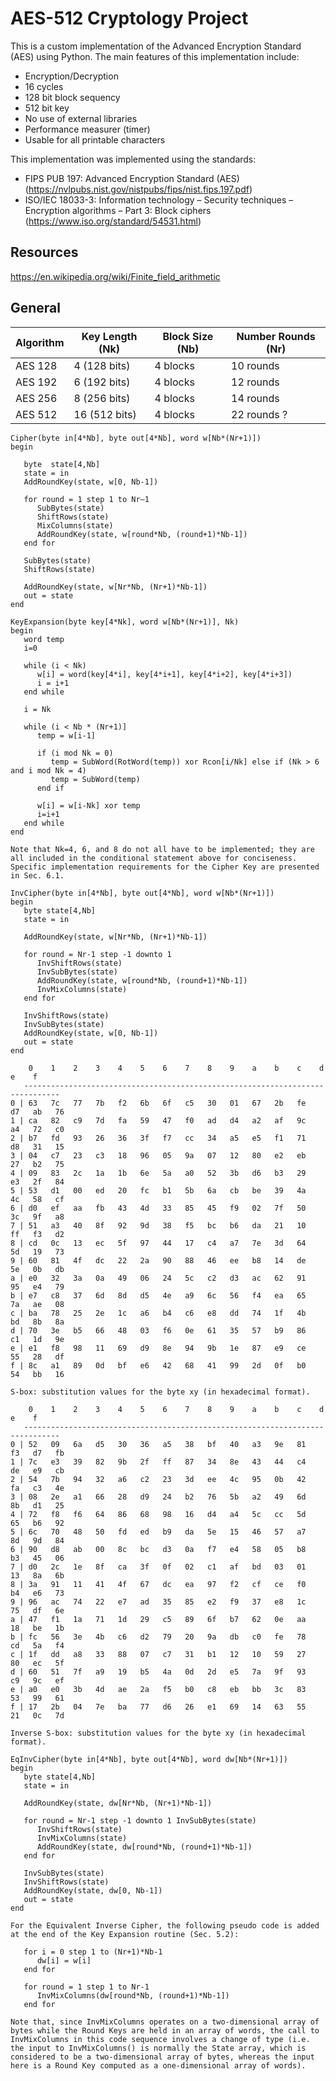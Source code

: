 # AES-512 Cryptology Project

This is a custom implementation of the Advanced Encryption Standard (AES) using Python. The main features of this implementation include:

- Encryption/Decryption
- 16 cycles
- 128 bit block sequency 
- 512 bit key
- No use of external libraries
- Performance measurer (timer) 
- Usable for all printable characters

This implementation was implemented using the standards:

- FIPS PUB 197: Advanced Encryption Standard (AES) (https://nvlpubs.nist.gov/nistpubs/fips/nist.fips.197.pdf)
- ISO/IEC 18033-3: Information technology – Security techniques – Encryption algorithms – Part 3: Block ciphers (https://www.iso.org/standard/54531.html)

## Resources 
https://en.wikipedia.org/wiki/Finite_field_arithmetic



## General 

| Algorithm | Key Length (Nk) | Block Size (Nb) | Number Rounds (Nr) | 
| --------- | --------------- | --------------- | ------------------ | 
| AES 128   | 4 (128 bits) | 4 blocks        | 10 rounds          | 
| AES 192   | 6 (192 bits) | 4 blocks        | 12 rounds          | 
| AES 256   | 8 (256 bits) | 4 blocks        | 14 rounds          |
| AES 512   | 16 (512 bits)| 4 blocks        | 22 rounds ?        |


```
Cipher(byte in[4*Nb], byte out[4*Nb], word w[Nb*(Nr+1)]) 
begin

   byte  state[4,Nb]
   state = in
   AddRoundKey(state, w[0, Nb-1])
   
   for round = 1 step 1 to Nr–1
      SubBytes(state)
      ShiftRows(state)
      MixColumns(state)
      AddRoundKey(state, w[round*Nb, (round+1)*Nb-1])
   end for

   SubBytes(state)
   ShiftRows(state)
   
   AddRoundKey(state, w[Nr*Nb, (Nr+1)*Nb-1])
   out = state
end
```

```
KeyExpansion(byte key[4*Nk], word w[Nb*(Nr+1)], Nk) 
begin
   word temp
   i=0
   
   while (i < Nk)
      w[i] = word(key[4*i], key[4*i+1], key[4*i+2], key[4*i+3]) 
      i = i+1
   end while
   
   i = Nk
   
   while (i < Nb * (Nr+1)]
      temp = w[i-1]
      
      if (i mod Nk = 0)
         temp = SubWord(RotWord(temp)) xor Rcon[i/Nk] else if (Nk > 6 and i mod Nk = 4)
         temp = SubWord(temp)
      end if
      
      w[i] = w[i-Nk] xor temp
      i=i+1 
   end while
end

Note that Nk=4, 6, and 8 do not all have to be implemented; they are all included in the conditional statement above for conciseness.
Specific implementation requirements for the Cipher Key are presented in Sec. 6.1.
```

```
InvCipher(byte in[4*Nb], byte out[4*Nb], word w[Nb*(Nr+1)]) 
begin
   byte state[4,Nb]
   state = in
   
   AddRoundKey(state, w[Nr*Nb, (Nr+1)*Nb-1])
   
   for round = Nr-1 step -1 downto 1
      InvShiftRows(state)
      InvSubBytes(state) 
      AddRoundKey(state, w[round*Nb, (round+1)*Nb-1])
      InvMixColumns(state)
   end for
   
   InvShiftRows(state)
   InvSubBytes(state)
   AddRoundKey(state, w[0, Nb-1])
   out = state
end
```

```
    0    1    2    3    4    5    6    7    8    9    a    b    c    d    e    f
   ------------------------------------------------------------------------------
0 | 63   7c   77   7b   f2   6b   6f   c5   30   01   67   2b   fe   d7   ab   76
1 | ca   82   c9   7d   fa   59   47   f0   ad   d4   a2   af   9c   a4   72   c0
2 | b7   fd   93   26   36   3f   f7   cc   34   a5   e5   f1   71   d8   31   15
3 | 04   c7   23   c3   18   96   05   9a   07   12   80   e2   eb   27   b2   75
4 | 09   83   2c   1a   1b   6e   5a   a0   52   3b   d6   b3   29   e3   2f   84
5 | 53   d1   00   ed   20   fc   b1   5b   6a   cb   be   39   4a   4c   58   cf
6 | d0   ef   aa   fb   43   4d   33   85   45   f9   02   7f   50   3c   9f   a8
7 | 51   a3   40   8f   92   9d   38   f5   bc   b6   da   21   10   ff   f3   d2
8 | cd   0c   13   ec   5f   97   44   17   c4   a7   7e   3d   64   5d   19   73
9 | 60   81   4f   dc   22   2a   90   88   46   ee   b8   14   de   5e   0b   db
a | e0   32   3a   0a   49   06   24   5c   c2   d3   ac   62   91   95   e4   79
b | e7   c8   37   6d   8d   d5   4e   a9   6c   56   f4   ea   65   7a   ae   08
c | ba   78   25   2e   1c   a6   b4   c6   e8   dd   74   1f   4b   bd   8b   8a
d | 70   3e   b5   66   48   03   f6   0e   61   35   57   b9   86   c1   1d   9e
e | e1   f8   98   11   69   d9   8e   94   9b   1e   87   e9   ce   55   28   df
f | 8c   a1   89   0d   bf   e6   42   68   41   99   2d   0f   b0   54   bb   16

S-box: substitution values for the byte xy (in hexadecimal format).
```

```
    0    1    2    3    4    5    6    7    8    9    a    b    c    d    e    f
   ------------------------------------------------------------------------------
0 | 52   09   6a   d5   30   36   a5   38   bf   40   a3   9e   81   f3   d7   fb
1 | 7c   e3   39   82   9b   2f   ff   87   34   8e   43   44   c4   de   e9   cb
2 | 54   7b   94   32   a6   c2   23   3d   ee   4c   95   0b   42   fa   c3   4e
3 | 08   2e   a1   66   28   d9   24   b2   76   5b   a2   49   6d   8b   d1   25
4 | 72   f8   f6   64   86   68   98   16   d4   a4   5c   cc   5d   65   b6   92
5 | 6c   70   48   50   fd   ed   b9   da   5e   15   46   57   a7   8d   9d   84
6 | 90   d8   ab   00   8c   bc   d3   0a   f7   e4   58   05   b8   b3   45   06
7 | d0   2c   1e   8f   ca   3f   0f   02   c1   af   bd   03   01   13   8a   6b
8 | 3a   91   11   41   4f   67   dc   ea   97   f2   cf   ce   f0   b4   e6   73
9 | 96   ac   74   22   e7   ad   35   85   e2   f9   37   e8   1c   75   df   6e   
a | 47   f1   1a   71   1d   29   c5   89   6f   b7   62   0e   aa   18   be   1b   
b | fc   56   3e   4b   c6   d2   79   20   9a   db   c0   fe   78   cd   5a   f4   
c | 1f   dd   a8   33   88   07   c7   31   b1   12   10   59   27   80   ec   5f   
d | 60   51   7f   a9   19   b5   4a   0d   2d   e5   7a   9f   93   c9   9c   ef   
e | a0   e0   3b   4d   ae   2a   f5   b0   c8   eb   bb   3c   83   53   99   61   
f | 17   2b   04   7e   ba   77   d6   26   e1   69   14   63   55   21   0c   7d

Inverse S-box: substitution values for the byte xy (in hexadecimal format).
```



```
EqInvCipher(byte in[4*Nb], byte out[4*Nb], word dw[Nb*(Nr+1)]) 
begin
   byte state[4,Nb]
   state = in
   
   AddRoundKey(state, dw[Nr*Nb, (Nr+1)*Nb-1])
   
   for round = Nr-1 step -1 downto 1 InvSubBytes(state)
      InvShiftRows(state)
      InvMixColumns(state)
      AddRoundKey(state, dw[round*Nb, (round+1)*Nb-1])
   end for
   
   InvSubBytes(state)
   InvShiftRows(state)
   AddRoundKey(state, dw[0, Nb-1])
   out = state
end

For the Equivalent Inverse Cipher, the following pseudo code is added at the end of the Key Expansion routine (Sec. 5.2):

   for i = 0 step 1 to (Nr+1)*Nb-1
      dw[i] = w[i]
   end for
   
   for round = 1 step 1 to Nr-1 
      InvMixColumns(dw[round*Nb, (round+1)*Nb-1])
   end for
   
Note that, since InvMixColumns operates on a two-dimensional array of bytes while the Round Keys are held in an array of words, the call to InvMixColumns in this code sequence involves a change of type (i.e. the input to InvMixColumns() is normally the State array, which is considered to be a two-dimensional array of bytes, whereas the input here is a Round Key computed as a one-dimensional array of words).
```
